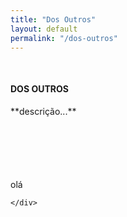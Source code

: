 ```yaml
---
title: "Dos Outros"
layout: default
permalink: "/dos-outros"
---
```


<div class="container">
    <div class="row justify-content-center">
        <!--  -->
        <div class="col-md-10" style="margin-top:50px">
        <h4 class="text-uppercase text-danger font-weight-bold">DOS OUTROS</h4>
        </div>
        <div class="col-md-10">
        <p style="margin-bottom: 100px">
        **descrição...**
        </p>
        <!--  -->
        <!--  -->
        olá
        </div>
        
        
    </div>
</div>